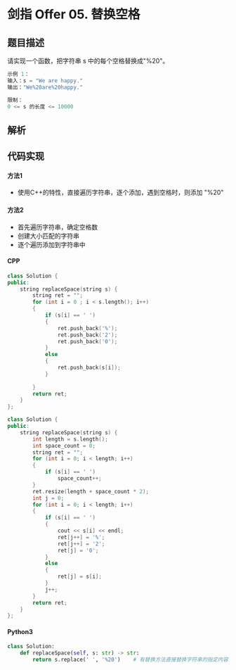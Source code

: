 # 剑指 Offer 05. 替换空格

## 题目描述
请实现一个函数，把字符串 s 中的每个空格替换成"%20"。

```c
示例 1：
输入：s = "We are happy."
输出："We%20are%20happy."

限制：
0 <= s 的长度 <= 10000
```

## 解析

## 代码实现
#### 方法1
- 使用C++的特性，直接遍历字符串，逐个添加，遇到空格时，则添加 "%20"

#### 方法2
- 首先遍历字符串，确定空格数
- 创建大小匹配的字符串
- 逐个遍历添加到字符串中

#### CPP
```C++
class Solution {
public:
    string replaceSpace(string s) {
        string ret = "";
        for (int i = 0 ; i < s.length(); i++)
        {
            if (s[i] == ' ')
            {
                ret.push_back('%');
                ret.push_back('2');
                ret.push_back('0');
            }
            else
            {
                ret.push_back(s[i]);
            }
            
        }
        return ret; 
    }
};
```

```C++
class Solution {
public:
    string replaceSpace(string s) {
        int length = s.length();
        int space_count = 0;
        string ret = "";
        for (int i = 0; i < length; i++)
        {
            if (s[i] == ' ')
                space_count++;
        }
        ret.resize(length + space_count * 2);
        int j = 0;
        for (int i = 0; i < length; i++)
        {
            if (s[i] == ' ')
            {
                cout << s[i] << endl;
                ret[j++] = '%';
                ret[j++] = '2';
                ret[j] = '0';
            }
            else
            {
                ret[j] = s[i];
            }
            j++;
        }
        return ret;
    }
};
```
#### Python3
```python
class Solution:
    def replaceSpace(self, s: str) -> str:
        return s.replace(' ', '%20')    # 有替换方法直接替换字符串的指定内容
```